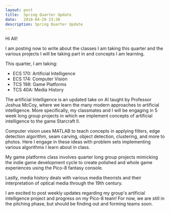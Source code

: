 ```yaml
---
layout: post
title:  Spring Quarter Update
date:   2018-04-29 23:30
description: Spring Quarter Update
---
```

Hi All!

I am posting now to write about the classes I am taking this quarter and the various projects I will be taking part in and concepts I am learning. 

This quarter, I am taking: 

- ECS 170: Artificial Intelligence
- ECS 174: Computer Vision
- TCS 198: Game Platforms
- TCS 40A: Media History

The artificial Intelligence is an updated take on AI taught by Professor Joshua McCoy, where we learn the many modern approaches to artificial intelligence. More specifically, 
my classmates and I will be engaging in 5 week long group projects in which we implement concepts of artificial intelligence to the game Starcraft II. 

Computer vision uses MATLAB to teach concepts in applying filters, edge detection algorithm, seam carving, object detection, clustering, and more to photos. Here I engage in these ideas with
problem sets implementing various algorithms I learn about in class.

My game platforms class involves quarter long group projects mimicking the indie game development cycle to create polished and whole game experiences using the Pico-8 fantasy console. 

Lastly, media history deals with various media theorists and their interpretation of optical media through the 19th century. 


I am excited to post weekly updates regarding my group's artificial intelligence project and progress on my Pico-8 team! For now, we are still in the pitching phase, but should be finding out and forming teams soon. 
